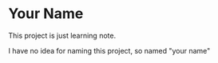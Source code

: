 # Your Name

This project is just learning note.

I have no idea for naming this project, so named "your name"
